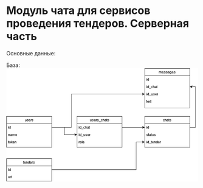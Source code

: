 # Модуль чата для сервисов проведения тендеров. Серверная часть 

Основные данные:

База:
<img src="DB-tender-chat.png">
